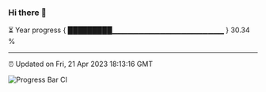 ### Hi there 👋

⏳ Year progress { █████████▁▁▁▁▁▁▁▁▁▁▁▁▁▁▁▁▁▁▁▁▁ } 30.34 %

---

⏰ Updated on Fri, 21 Apr 2023 18:13:16 GMT

![Progress Bar CI](https://github.com/liununu/liununu/workflows/Progress%20Bar%20CI/badge.svg)
